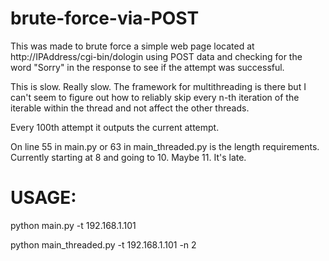# brute-force-via-POST

This was made to brute force a simple web page located at http://IPAddress/cgi-bin/dologin using POST data and checking for the word "Sorry" in the response to see if the attempt was successful.

This is slow. Really slow. The framework for multithreading is there but I can't seem to figure out how to reliably skip every n-th iteration of the iterable within the thread and not affect the other threads.

Every 100th attempt it outputs the current attempt.

On line 55 in main.py or 63 in main_threaded.py is the length requirements. Currently starting at 8 and going to 10. Maybe 11. It's late.

# USAGE: 

python main.py -t 192.168.1.101

python main_threaded.py -t 192.168.1.101 -n 2

